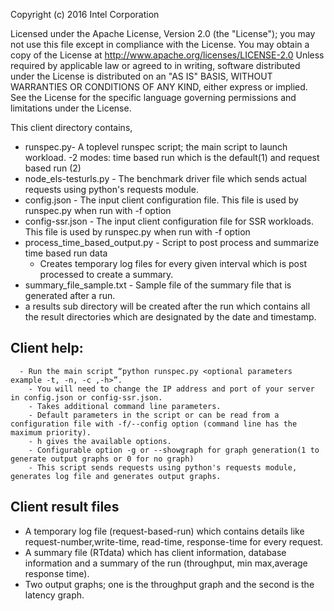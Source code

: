 Copyright (c) 2016 Intel Corporation 

 Licensed under the Apache License, Version 2.0 (the "License");
 you may not use this file except in compliance with the License.
 You may obtain a copy of the License at
      http://www.apache.org/licenses/LICENSE-2.0
 Unless required by applicable law or agreed to in writing, software
 distributed under the License is distributed on an "AS IS" BASIS,
 WITHOUT WARRANTIES OR CONDITIONS OF ANY KIND, either express or implied.
 See the License for the specific language governing permissions and
 limitations under the License.

This client directory contains,
 - runspec.py- A toplevel runspec script; the main script to launch workload.
     -2 modes: time based run which is the default(1) and request based run (2)
 - node_els-testurls.py - The benchmark driver file which sends actual requests using python's requests module.
 - config.json - The input client configuration file. This file is used by runspec.py when run with -f option
 - config-ssr.json - The input client configuration file for SSR workloads. This file is used by runspec.py when run with -f option
 - process_time_based_output.py - Script to post process and summarize time based run data
     - Creates temporary log files for every given interval which is post processed to create a summary.
 - summary_file_sample.txt - Sample file of the summary file that is generated after a run.
 - a results sub directory will be created after the run which contains all the result directories which are designated by the date and timestamp.
 

## Client help:
      - Run the main script “python runspec.py <optional parameters example -t, -n, -c ,-h>”.
        - You will need to change the IP address and port of your server in config.json or config-ssr.json. 
        - Takes additional command line parameters.
        - Default parameters in the script or can be read from a configuration file with -f/--config option (command line has the maximum priority).
        - h gives the available options.
        - Configurable option -g or --showgraph for graph generation(1 to generate output graphs or 0 for no graph)
        - This script sends requests using python's requests module, generates log file and generates output graphs.

 
## Client result files
   - A temporary log file (request-based-run) which contains details like request-number,write-time, read-time, response-time for every request.
   - A summary file (RTdata) which has client information, database information and a summary of the run (throughput, min max,average response time).
   - Two output graphs; one is the throughput graph and the second is the latency graph.

